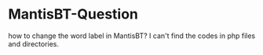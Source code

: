 MantisBT-Question
=================

how to change the word label in MantisBT? I can't find the codes in php files and directories.
